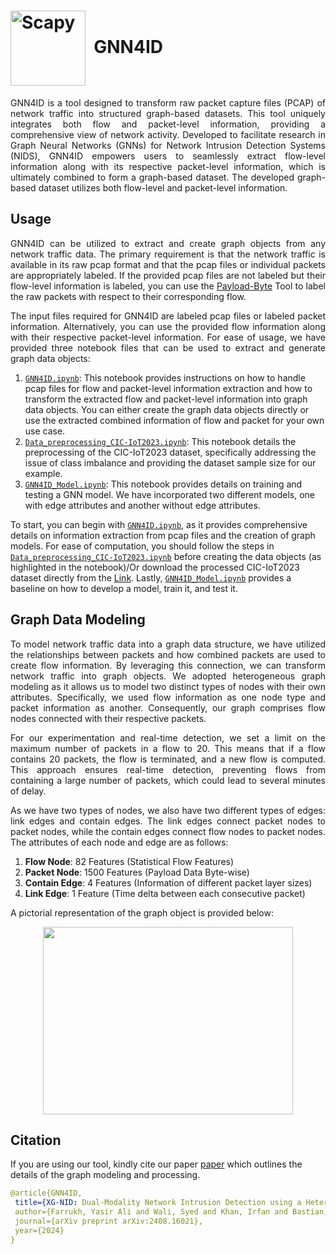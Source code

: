 # <img src="https://github.com/user-attachments/assets/1f788a19-dffa-4a93-b780-c767c03de45d" width="120" valign="middle" alt="Scapy" />&nbsp; GNN4ID

<p align="justify">GNN4ID is a tool designed to transform raw packet capture files (PCAP) of network traffic into structured graph-based datasets. This tool uniquely integrates both flow and packet-level information, providing a comprehensive view of network activity. Developed to facilitate research in Graph Neural Networks (GNNs) for Network Intrusion Detection Systems (NIDS), GNN4ID empowers users to seamlessly extract flow-level information along with its respective packet-level information, which is ultimately combined to form a graph-based dataset. The developed graph-based dataset utilizes both flow-level and packet-level information. </p>

## Usage
<p align="justify">
GNN4ID can be utilized to extract and create graph objects from any network traffic data. The primary requirement is that the network traffic is available in its raw pcap format and that the pcap files or individual packets are appropriately labeled. If the provided pcap files are not labeled but their flow-level information is labeled, you can use the <a href="https://github.com/Yasir-ali-farrukh/Payload-Byte">Payload-Byte</a> Tool to label the raw packets with respect to their corresponding flow.

<p align="justify">
The input files required for GNN4ID are labeled pcap files or labeled packet information. Alternatively, you can use the provided flow information along with their respective packet-level information. For ease of usage, we have provided three notebook files that can be used to extract and generate graph data objects:


1. [`GNN4ID.ipynb`](https://github.com/Army-Cyber-Institute/intelligent-and-self-sustaining-nids/blob/main/Project_2_GNN_ID/GNN4ID.ipynb): This notebook provides instructions on how to handle pcap files for flow and packet-level information extraction and how to transform the extracted flow and packet-level information into graph data objects. You can either create the graph data objects directly or use the extracted combined information of flow and packet for your own use case.
2. [`Data_preprocessing_CIC-IoT2023.ipynb`](https://github.com/Army-Cyber-Institute/intelligent-and-self-sustaining-nids/blob/main/Project_2_GNN_ID/Data_preprocessing_CIC-IoT2023.ipynb): This notebook details the preprocessing of the CIC-IoT2023 dataset, specifically addressing the issue of class imbalance and providing the dataset sample size for our example.
3. [`GNN4ID_Model.ipynb`](https://github.com/Army-Cyber-Institute/intelligent-and-self-sustaining-nids/blob/main/Project_2_GNN_ID/GNN4ID_Model.ipynb): This notebook provides details on training and testing a GNN model. We have incorporated two different models, one with edge attributes and another without edge attributes.
</p>



To start, you can begin with [`GNN4ID.ipynb`](https://github.com/Army-Cyber-Institute/intelligent-and-self-sustaining-nids/blob/main/Project_2_GNN_ID/GNN4ID.ipynb), as it provides comprehensive details on information extraction from pcap files and the creation of graph models. For ease of computation, you should follow the steps in [`Data_preprocessing_CIC-IoT2023.ipynb`](https://github.com/Army-Cyber-Institute/intelligent-and-self-sustaining-nids/blob/main/Project_2_GNN_ID/Data_preprocessing_CIC-IoT2023.ipynb) before creating the data objects (as highlighted in the notebook)/Or download the processed CIC-IoT2023 dataset directly from the [Link](https://drive.google.com/drive/folders/1FiZh87vvCZF3gX1Fnj9iTB4j74u-nuR6?usp=drive_link). Lastly, [`GNN4ID_Model.ipynb`](https://github.com/Army-Cyber-Institute/intelligent-and-self-sustaining-nids/blob/main/Project_2_GNN_ID/GNN4ID_Model.ipynb) provides a baseline on how to develop a model, train it, and test it.

## Graph Data Modeling
<p align="justify">
To model network traffic data into a graph data structure, we have utilized the relationships between packets and how combined packets are used to create flow information. By leveraging this connection, we can transform network traffic into graph objects. We adopted heterogeneous graph modeling as it allows us to model two distinct types of nodes with their own attributes. Specifically, we used flow information as one node type and packet information as another. Consequently, our graph comprises flow nodes connected with their respective packets.

<p align="justify">
For our experimentation and real-time detection, we set a limit on the maximum number of packets in a flow to 20. This means that if a flow contains 20 packets, the flow is terminated, and a new flow is computed. This approach ensures real-time detection, preventing flows from containing a large number of packets, which could lead to several minutes of delay.

<p align="justify">
As we have two types of nodes, we also have two different types of edges: link edges and contain edges. The link edges connect packet nodes to packet nodes, while the contain edges connect flow nodes to packet nodes. The attributes of each node and edge are as follows:

1. **Flow Node**: 82 Features (Statistical Flow Features)
2. **Packet Node**: 1500 Features (Payload Data Byte-wise)
3. **Contain Edge**: 4 Features (Information of different packet layer sizes)
4. **Link Edge**: 1 Feature (Time delta between each consecutive packet)

A pictorial representation of the graph object is provided below:

<p align="center">
  <img src="https://github.com/user-attachments/assets/cd55c744-7227-4b49-a970-2729bd8c0de6" width="400" height="300">
</p>

## Citation 
 If you are using our tool, kindly cite our paper  [paper](https://arxiv.org/abs/2408.16021) which outlines the details of the graph modeling and processing. 


 ```yaml
@article{GNN4ID,
  title={XG-NID: Dual-Modality Network Intrusion Detection using a Heterogeneous Graph Neural Network and Large Language Model},
  author={Farrukh, Yasir Ali and Wali, Syed and Khan, Irfan and Bastian, Nathaniel D},
  journal={arXiv preprint arXiv:2408.16021},
  year={2024}
}
```


